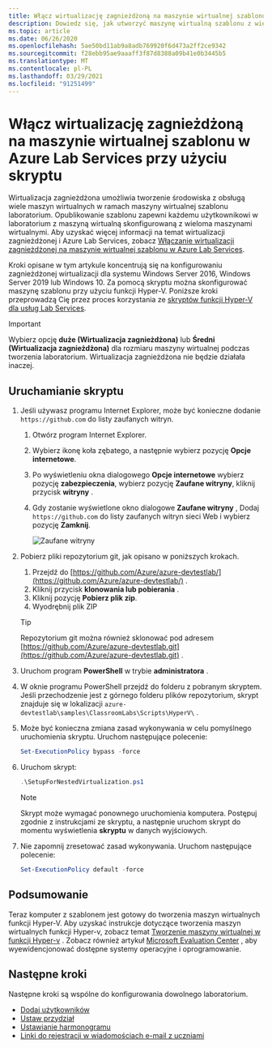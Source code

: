 ```yaml
---
title: Włącz wirtualizację zagnieżdżoną na maszynie wirtualnej szablonu w Azure Lab Services (skrypt) | Microsoft Docs
description: Dowiedz się, jak utworzyć maszynę wirtualną szablonu z wieloma maszynami wirtualnymi wewnątrz przy użyciu skryptu.  Innymi słowy należy włączyć wirtualizację zagnieżdżoną na maszynie wirtualnej szablonu w Azure Lab Services.
ms.topic: article
ms.date: 06/26/2020
ms.openlocfilehash: 5ae50bd11ab9a8adb769920f6d473a2ff2ce9342
ms.sourcegitcommit: f28ebb95ae9aaaff3f87d8388a09b41e0b3445b5
ms.translationtype: MT
ms.contentlocale: pl-PL
ms.lasthandoff: 03/29/2021
ms.locfileid: "91251499"
---
```

# <a name="enable-nested-virtualization-on-a-template-virtual-machine-in-azure-lab-services-using-a-script"></a>Włącz wirtualizację zagnieżdżoną na maszynie wirtualnej szablonu w Azure Lab Services przy użyciu skryptu

Wirtualizacja zagnieżdżona umożliwia tworzenie środowiska z obsługą wiele maszyn wirtualnych w ramach maszyny wirtualnej szablonu laboratorium. Opublikowanie szablonu zapewni każdemu użytkownikowi w laboratorium z maszyną wirtualną skonfigurowaną z wieloma maszynami wirtualnymi.  Aby uzyskać więcej informacji na temat wirtualizacji zagnieżdżonej i Azure Lab Services, zobacz [Włączanie wirtualizacji zagnieżdżonej na maszynie wirtualnej szablonu w Azure Lab Services](how-to-enable-nested-virtualization-template-vm.md).

Kroki opisane w tym artykule koncentrują się na konfigurowaniu zagnieżdżonej wirtualizacji dla systemu Windows Server 2016, Windows Server 2019 lub Windows 10. Za pomocą skryptu można skonfigurować maszynę szablonu przy użyciu funkcji Hyper-V.  Poniższe kroki przeprowadzą Cię przez proces korzystania ze [skryptów funkcji Hyper-V dla usług Lab Services](https://github.com/Azure/azure-devtestlab/tree/master/samples/ClassroomLabs/Scripts/HyperV).

>[!IMPORTANT]
>Wybierz opcję **duże (Wirtualizacja zagnieżdżona)** lub **Średni (Wirtualizacja zagnieżdżona)** dla rozmiaru maszyny wirtualnej podczas tworzenia laboratorium.  Wirtualizacja zagnieżdżona nie będzie działała inaczej.  

## <a name="run-script"></a>Uruchamianie skryptu

1. Jeśli używasz programu Internet Explorer, może być konieczne dodanie `https://github.com` do listy zaufanych witryn.
    1. Otwórz program Internet Explorer.
    1. Wybierz ikonę koła zębatego, a następnie wybierz pozycję **Opcje internetowe**.  
    1. Po wyświetleniu okna dialogowego **Opcje internetowe** wybierz pozycję **zabezpieczenia**, wybierz pozycję **Zaufane witryny**, kliknij przycisk **witryny** .
    1. Gdy zostanie wyświetlone okno dialogowe **Zaufane witryny** , Dodaj `https://github.com` do listy zaufanych witryn sieci Web i wybierz pozycję **Zamknij**.

        ![Zaufane witryny](./media/how-to-enable-nested-virtualization-template-vm-using-script/trusted-sites-dialog.png)
1. Pobierz pliki repozytorium git, jak opisano w poniższych krokach.
    1. Przejdź do  [https://github.com/Azure/azure-devtestlab/](https://github.com/Azure/azure-devtestlab/) .
    1. Kliknij przycisk **klonowania lub pobierania** .
    1. Kliknij pozycję **Pobierz plik zip**.
    1. Wyodrębnij plik ZIP

    >[!TIP]
    >Repozytorium git można również sklonować pod adresem [https://github.com/Azure/azure-devtestlab.git](https://github.com/Azure/azure-devtestlab.git) .

1. Uruchom program **PowerShell** w trybie **administratora** .
1. W oknie programu PowerShell przejdź do folderu z pobranym skryptem. Jeśli przechodzenie jest z górnego folderu plików repozytorium, skrypt znajduje się w lokalizacji `azure-devtestlab\samples\ClassroomLabs\Scripts\HyperV\` .
1. Może być konieczna zmiana zasad wykonywania w celu pomyślnego uruchomienia skryptu. Uruchom następujące polecenie:

    ```powershell
    Set-ExecutionPolicy bypass -force
    ```

1. Uruchom skrypt:

    ```powershell
    .\SetupForNestedVirtualization.ps1
    ```

    > [!NOTE]
    > Skrypt może wymagać ponownego uruchomienia komputera. Postępuj zgodnie z instrukcjami ze skryptu, a następnie uruchom skrypt do momentu wyświetlenia **skryptu** w danych wyjściowych.
1. Nie zapomnij zresetować zasad wykonywania. Uruchom następujące polecenie:

    ```powershell
    Set-ExecutionPolicy default -force
    ```

## <a name="conclusion"></a>Podsumowanie

Teraz komputer z szablonem jest gotowy do tworzenia maszyn wirtualnych funkcji Hyper-V. Aby uzyskać instrukcje dotyczące tworzenia maszyn wirtualnych funkcji Hyper-v, zobacz temat [Tworzenie maszyny wirtualnej w funkcji Hyper-v](/windows-server/virtualization/hyper-v/get-started/create-a-virtual-machine-in-hyper-v) . Zobacz również artykuł [Microsoft Evaluation Center](https://www.microsoft.com/evalcenter/) , aby wyewidencjonować dostępne systemy operacyjne i oprogramowanie.  

## <a name="next-steps"></a>Następne kroki

Następne kroki są wspólne do konfigurowania dowolnego laboratorium.

- [Dodaj użytkowników](tutorial-setup-classroom-lab.md#add-users-to-the-lab)
- [Ustaw przydział](how-to-configure-student-usage.md#set-quotas-for-users)
- [Ustawianie harmonogramu](tutorial-setup-classroom-lab.md#set-a-schedule-for-the-lab)
- [Linki do rejestracji w wiadomościach e-mail z uczniami](how-to-configure-student-usage.md#send-invitations-to-users)